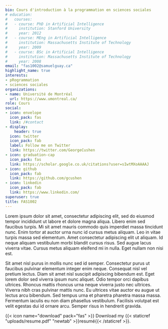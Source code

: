 ```yaml
---
bio: Cours d'introduction à la programmation en sciences sociales
# education:
#   courses:
#   - course: PhD in Artificial Intelligence
#     institution: Stanford University
#     year: 2012
#   - course: MEng in Artificial Intelligence
#     institution: Massachusetts Institute of Technology
#     year: 2009
#   - course: BSc in Artificial Intelligence
#     institution: Massachusetts Institute of Technology
#     year: 2008
email: "fas1002@samuelguay.ca"
highlight_name: true
interests:
- pRogrammation
- sciences sociales
organizations:
- name: Université de Montréal
  url: https://www.umontreal.ca/
role: Cours
social:
- icon: envelope
  icon_pack: fas
  link: /#contact
- display:
    header: true
  icon: twitter
  icon_pack: fab
  label: Follow me on Twitter
  link: https://twitter.com/GeorgeCushen
- icon: graduation-cap
  icon_pack: fas
  link: https://scholar.google.co.uk/citations?user=sIwtMXoAAAAJ
- icon: github
  icon_pack: fab
  link: https://github.com/gcushen
- icon: linkedin
  icon_pack: fab
  link: https://www.linkedin.com/
superuser: true
title: FAS1002
---
```


Lorem ipsum dolor sit amet, consectetur adipiscing elit, sed do eiusmod tempor incididunt ut labore et dolore magna aliqua. Libero enim sed faucibus turpis. Mi sit amet mauris commodo quis imperdiet massa tincidunt nunc. Enim tortor at auctor urna nunc id cursus metus aliquam. Leo in vitae turpis massa sed elementum. Amet consectetur adipiscing elit ut aliquam. Id neque aliquam vestibulum morbi blandit cursus risus. Sed augue lacus viverra vitae. Cursus metus aliquam eleifend mi in nulla. Eget nullam non nisi est.

Sit amet nisl purus in mollis nunc sed id semper. Consectetur purus ut faucibus pulvinar elementum integer enim neque. Consequat nisl vel pretium lectus. Diam sit amet nisl suscipit adipiscing bibendum est. Eget lorem dolor sed viverra ipsum nunc aliquet. Odio tempor orci dapibus ultrices. Rhoncus mattis rhoncus urna neque viverra justo nec ultrices. Viverra nibh cras pulvinar mattis nunc. Eu ultrices vitae auctor eu augue ut lectus arcu bibendum. Sed tempus urna et pharetra pharetra massa massa. Fermentum iaculis eu non diam phasellus vestibulum. Facilisis volutpat est velit egestas dui id ornare arcu. Semper risus in hendrerit gravida.

{{< icon name="download" pack="fas" >}} Download my {{< staticref "uploads/resume.pdf" "newtab" >}}resumé{{< /staticref >}}.
